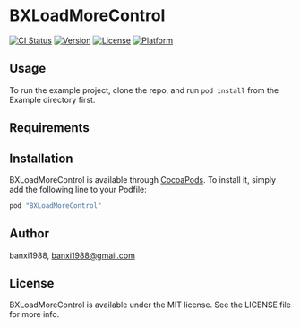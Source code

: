 # BXLoadMoreControl

[![CI Status](http://img.shields.io/travis/banxi1988/BXLoadMoreControl.svg?style=flat)](https://travis-ci.org/banxi1988/BXLoadMoreControl)
[![Version](https://img.shields.io/cocoapods/v/BXLoadMoreControl.svg?style=flat)](http://cocoapods.org/pods/BXLoadMoreControl)
[![License](https://img.shields.io/cocoapods/l/BXLoadMoreControl.svg?style=flat)](http://cocoapods.org/pods/BXLoadMoreControl)
[![Platform](https://img.shields.io/cocoapods/p/BXLoadMoreControl.svg?style=flat)](http://cocoapods.org/pods/BXLoadMoreControl)

## Usage

To run the example project, clone the repo, and run `pod install` from the Example directory first.

## Requirements

## Installation

BXLoadMoreControl is available through [CocoaPods](http://cocoapods.org). To install
it, simply add the following line to your Podfile:

```ruby
pod "BXLoadMoreControl"
```

## Author

banxi1988, banxi1988@gmail.com

## License

BXLoadMoreControl is available under the MIT license. See the LICENSE file for more info.
